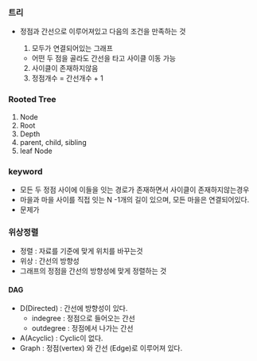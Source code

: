 ### 트리
- 정점과 간선으로 이루어져있고 다음의 조건을 만족하는 것

  1. 모두가 연결되어있는 그래프
    -  어떤 두 점을 골라도 간선을 타고 사이클 이동 가능
  2. 사이클이 존재하지않음
  3. 정점개수 = 간선개수 + 1

### Rooted Tree
 1. Node
 2. Root
 3. Depth
 4. parent, child, sibling
 5. leaf Node

### keyword 

- 모든 두 정점 사이에 이들을 잇는 경로가 존재하면서 사이클이 존재하지않는경우
- 마을과 마을 사이를 직접 잇는 N -1개의 길이 있으며, 모든 마을은 연결되어있다.
- 문제가 


### 위상정렬
 - 정렬 : 자료를 기준에 맞게 위치를 바꾸는것
 - 위상 : 간선의 방향성 
 - 그래프의 정점을 간선의 방향성에 맞게 정렬하는 것

 #### DAG
 - D(Directed) : 간선에 방향성이 있다.
   - indegree : 정점으로 들어오는 간선
   - outdegree : 정점에서 나가는 간선
 - A(Acyclic) : Cyclic이 없다.
 - Graph : 정점(vertex) 와 간선 (Edge)로 이루어져 있다.

